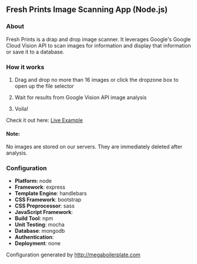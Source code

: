 ## Fresh Prints Image Scanning App (Node.js)

### About

Fresh Prints is a drap and drop image scanner. It leverages Google's Google Cloud Vision API to scan images for information and display that information or save it to a database.

### How it works

1. Drag and drop no more than 16 images or click the dropzone box to open up the file selector

2. Wait for results from Google Vision API image analysis

3. Voila!

Check it out here: [Live Example](https://freshprints.herokuapp.com/)

#### Note: 
No images are stored on our servers. They are immediately deleted after analysis.

### Configuration
- **Platform:** node
- **Framework**: express
- **Template Engine**: handlebars
- **CSS Framework**: bootstrap
- **CSS Preprocessor**: sass
- **JavaScript Framework**: 
- **Build Tool**: npm
- **Unit Testing**: mocha
- **Database**: mongodb
- **Authentication**: 
- **Deployment**: none

Configuration generated by http://megaboilerplate.com

